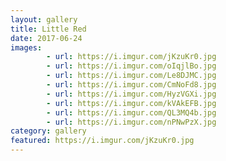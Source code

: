 ```yaml
---
layout: gallery
title: Little Red
date: 2017-06-24
images:
        - url: https://i.imgur.com/jKzuKr0.jpg
        - url: https://i.imgur.com/oIqjlBo.jpg
        - url: https://i.imgur.com/Le8DJMC.jpg
        - url: https://i.imgur.com/CmNoFd8.jpg
        - url: https://i.imgur.com/HyzVGXi.jpg
        - url: https://i.imgur.com/kVAkEFB.jpg
        - url: https://i.imgur.com/QL3MQ4b.jpg
        - url: https://i.imgur.com/nPNwPzX.jpg
category: gallery
featured: https://i.imgur.com/jKzuKr0.jpg
---
```

